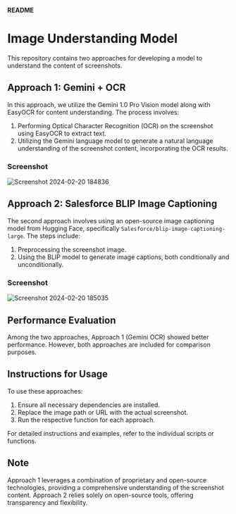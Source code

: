 **README**

# Image Understanding Model

This repository contains two approaches for developing a model to understand the content of screenshots.

## Approach 1: Gemini + OCR

In this approach, we utilize the Gemini 1.0 Pro Vision model along with EasyOCR for content understanding. The process involves:

1. Performing Optical Character Recognition (OCR) on the screenshot using EasyOCR to extract text.
2. Utilizing the Gemini language model to generate a natural language understanding of the screenshot content, incorporating the OCR results.

### Screenshot
![Screenshot 2024-02-20 184836](https://github.com/gautham-balraj/Visual-Content-Interpretation/assets/121476362/556964cb-45a8-484b-a8e9-502bd9d93534)


## Approach 2: Salesforce BLIP Image Captioning

The second approach involves using an open-source image captioning model from Hugging Face, specifically `Salesforce/blip-image-captioning-large`. The steps include:

1. Preprocessing the screenshot image.
2. Using the BLIP model to generate image captions, both conditionally and unconditionally.

### Screenshot
![Screenshot 2024-02-20 185035](https://github.com/gautham-balraj/Visual-Content-Interpretation/assets/121476362/ab329be9-fd45-400c-ad9d-69dd77bd5a3e)

## Performance Evaluation

Among the two approaches, Approach 1 (Gemini OCR) showed better performance. However, both approaches are included for comparison purposes.

## Instructions for Usage

To use these approaches:

1. Ensure all necessary dependencies are installed.
2. Replace the image path or URL with the actual screenshot.
3. Run the respective function for each approach.

For detailed instructions and examples, refer to the individual scripts or functions.

## Note

Approach 1 leverages a combination of proprietary and open-source technologies, providing a comprehensive understanding of the screenshot content. Approach 2 relies solely on open-source tools, offering transparency and flexibility.


